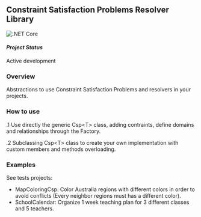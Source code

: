 Constraint Satisfaction Problems Resolver Library
---
![.NET Core](https://github.com/sandhaka/csp/workflows/.NET%20Core/badge.svg)

#### *Project Status*
Active development

### Overview
Abstractions to use Constraint Satisfaction Problems and resolvers in your projects.

### How to use 
.1 Use directly the generic Csp\<T\> class, adding contraints, define domains and relationships through the Factory.

.2 Subclassing Csp\<T\> class to create your own implementation with custom members and methods overloading.

### Examples
See tests projects:
- MapColoringCsp: Color Australia regions with different colors in order to avoid conflicts (Every neighbor regions must has a different color).
- SchoolCalendar: Organize 1 week teaching plan for 3 different classes and 5 teachers.
